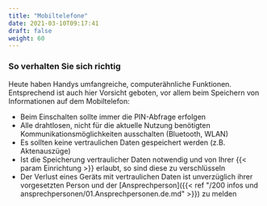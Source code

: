 ```yaml
---
title: "Mobiltelefone"
date: 2021-03-10T09:17:41
draft: false
weight: 60
---
```

### So verhalten Sie sich richtig

Heute haben Handys umfangreiche, computerähnliche Funktionen. Entsprechend ist auch hier Vorsicht geboten, vor allem beim Speichern von Informationen auf dem Mobiltelefon:

- Beim Einschalten sollte immer die PIN-Abfrage erfolgen
- Alle drahtlosen, nicht für die aktuelle Nutzung benötigten Kommunikationsmöglichkeiten ausschalten (Bluetooth, WLAN)
- Es sollten keine vertraulichen Daten gespeichert werden (z.B. Aktenauszüge)
- Ist die Speicherung vertraulicher Daten notwendig und von Ihrer {{< param Einrichtung >}} erlaubt, so sind diese zu verschlüsseln
- Der Verlust eines Geräts mit vertraulichen Daten ist unverzüglich ihrer vorgesetzten Person und der [Ansprechperson]({{< ref "/200 infos und ansprechpersonen/01.Ansprechpersonen.de.md" >}}) zu melden